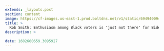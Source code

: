 ```yaml
--- 
extends: _layouts.post 
section: content 
image: https://cf-images.us-east-1.prod.boltdns.net/v1/static/694940094001/6379ed6a-2925-4626-b9f7-44d2fd1f1d41/dd6f031b-a9d4-4228-b22b-8da141a6f136/1280x720/match/image.jpg 
title: > 
  Rob Smith: Enthusiasm among Black voters is 'just not there' for Biden 
description: > 
   
date: 1602680659.3095927 
--- 
```

